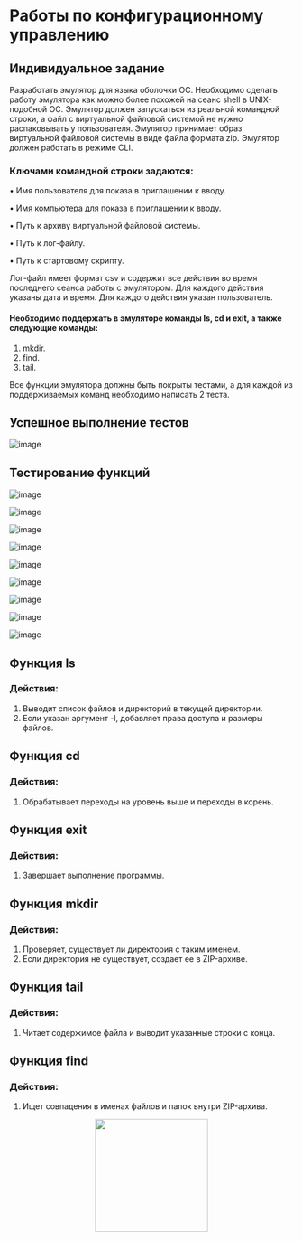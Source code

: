 # Работы по конфигурационному управлению
## Индивидуальное задание

Разработать эмулятор для языка оболочки ОС. Необходимо сделать работу эмулятора как можно более похожей на сеанс shell в UNIX-подобной ОС.
Эмулятор должен запускаться из реальной командной строки, а файл с виртуальной файловой системой не нужно распаковывать у пользователя.
Эмулятор принимает образ виртуальной файловой системы в виде файла формата zip. Эмулятор должен работать в режиме CLI.

### Ключами командной строки задаются:

  • Имя пользователя для показа в приглашении к вводу.
  
  • Имя компьютера для показа в приглашении к вводу.
  
  • Путь к архиву виртуальной файловой системы.
  
  • Путь к лог-файлу.
  
  • Путь к стартовому скрипту.
  
Лог-файл имеет формат csv и содержит все действия во время последнего сеанса работы с эмулятором. Для каждого действия указаны дата и время. Для каждого действия указан пользователь.

#### Необходимо поддержать в эмуляторе команды ls, cd и exit, а также следующие команды:

1. mkdir.
2. find.
3. tail.

Все функции эмулятора должны быть покрыты тестами, а для каждой из поддерживаемых команд необходимо написать 2 теста.

## Успешное выполнение тестов
![image](https://github.com/user-attachments/assets/96b011c6-efdb-4d61-86eb-d6bcbbfd85dc)

## Тестирование функций 
![image](https://github.com/user-attachments/assets/199189e8-6f07-4195-9aa1-c4b781cbd7e9)

![image](https://github.com/user-attachments/assets/92923867-9049-478c-b00a-32931b580bfd)

![image](https://github.com/user-attachments/assets/59ea2ed8-4910-44cf-9c47-33ccec5f14ec)

![image](https://github.com/user-attachments/assets/e92d0d6a-3785-428c-ab5c-247f8aad7805)

![image](https://github.com/user-attachments/assets/d077061a-e614-4dc3-864c-bd002a439ab0)

![image](https://github.com/user-attachments/assets/653feb66-336e-486e-a4d4-b02fc6a5d8e4)

![image](https://github.com/user-attachments/assets/95f0c57d-c54a-420a-9891-6e3116ca881f)

![image](https://github.com/user-attachments/assets/153954da-812c-4b73-8c24-3d119458afe4)

![image](https://github.com/user-attachments/assets/38d18fc1-712a-4b96-9bca-0994058841c2)

## Функция ls
### Действия:

1. Выводит список файлов и директорий в текущей директории.
2. Если указан аргумент -l, добавляет права доступа и размеры файлов.

## Функция cd
### Действия:

1. Обрабатывает переходы на уровень выше и переходы в корень. 

## Функция exit
### Действия:

1. Завершает выполнение программы.

## Функция mkdir
### Действия:

1. Проверяет, существует ли директория с таким именем.
2. Если директория не существует, создает ее в ZIP-архиве.

## Функция tail
### Действия:

1. Читает содержимое файла и выводит указанные строки с конца.


## Функция find
### Действия:

1. Ищет совпадения в именах файлов и папок внутри ZIP-архива.

<div id="header" align="center">
  <img src="https://i.giphy.com/media/v1.Y2lkPTc5MGI3NjExb2h0anFyeHZyaHI1anljYWdkYjl3cG56Z3UxNGhzZDhocnZwZHZ6dyZlcD12MV9pbnRlcm5hbF9naWZfYnlfaWQmY3Q9Zw/YITvqkRzjBb2KRklUw/giphy-downsized-large.gif" width="200"/>
</div>
